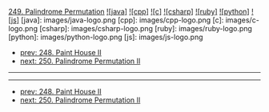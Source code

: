 [249. Palindrome Permutation](https://leetcode.com/problems/palindrome-permutation/)
[![java]](https://github.com/leetcode-study-group/leetcode-java-solutions/blob/master/249-palindrome-permutation.md)
[![cpp]](https://github.com/leetcode-study-group/leetcode-cpp-solutions/blob/master/249-palindrome-permutation.md)
[![c]](https://github.com/leetcode-study-group/leetcode-c-solutions/blob/master/249-palindrome-permutation.md)
[![csharp]](https://github.com/leetcode-study-group/leetcode-csharp-solutions/blob/master/249-palindrome-permutation.md)
[![ruby]](https://github.com/leetcode-study-group/leetcode-ruby-solutions/blob/master/249-palindrome-permutation.md)
[![python]](https://github.com/leetcode-study-group/leetcode-python-solutions/blob/master/249-palindrome-permutation.md)
[![js]](https://github.com/leetcode-study-group/leetcode-js-solutions/blob/master/249-palindrome-permutation.md)
[java]: images/java-logo.png
[cpp]: images/cpp-logo.png
[c]: images/c-logo.png
[csharp]: images/csharp-logo.png
[ruby]: images/ruby-logo.png
[python]: images/python-logo.png
[js]: images/js-logo.png

- [prev: 248. Paint House II](248-paint-house-ii.md)
- [next: 250. Palindrome Permutation II](250-palindrome-permutation-ii.md)

---


---

- [prev: 248. Paint House II](248-paint-house-ii.md)
- [next: 250. Palindrome Permutation II](250-palindrome-permutation-ii.md)
